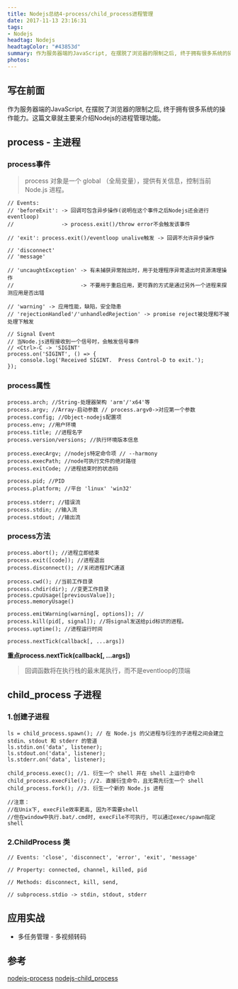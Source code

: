```yaml
---
title: Nodejs总结4-process/child_process进程管理
date: 2017-11-13 23:16:31
tags:
- Nodejs
headtag: Nodejs
headtagColor: "#43853d"
summary: 作为服务器端的JavaScript, 在摆脱了浏览器的限制之后, 终于拥有很多系统的操作能力。这篇文章就主要来介绍Nodejs的进程管理功能。
photos:
---
```


## 写在前面
作为服务器端的JavaScript, 在摆脱了浏览器的限制之后, 终于拥有很多系统的操作能力。这篇文章就主要来介绍Nodejs的进程管理功能。

## process - 主进程

### process事件
> process 对象是一个 global （全局变量），提供有关信息，控制当前 Node.js 进程。

```
// Events:
// 'beforeExit': -> 回调可包含异步操作(说明在这个事件之后Nodejs还会进行eventloop)
//               -> process.exit()/throw error不会触发该事件

// 'exit': process.exit()/eventloop unalive触发 -> 回调不允许异步操作

// 'disconnect'
// 'message'

// 'uncaughtException' -> 有未捕获异常抛出时，用于处理程序异常退出时资源清理操作
//                     -> 不要用于重启应用，更可靠的方式是通过另外一个进程来探测应用是否出错

// 'warning' -> 应用性能，缺陷，安全隐患
// 'rejectionHandled'/'unhandledRejection' -> promise reject被处理和不被处理下触发

// Signal Event
// 当Node.js进程接收到一个信号时，会触发信号事件
// <Ctrl>-C -> 'SIGINT'
process.on('SIGINT', () => {
    console.log('Received SIGINT.  Press Control-D to exit.');
});
```

### process属性

```
process.arch; //String-处理器架构 'arm'/'x64'等
process.argv; //Array-启动参数 // process.argv0->对应第一个参数
process.config; //Object-nodejs配置项
process.env; //用户环境
process.title; //进程名字
process.version/versions; //执行环境版本信息

process.execArgv; //nodejs特定命令项 // --harmony
process.execPath; //node可执行文件的绝对路径
process.exitCode; //进程结束时的状态码

process.pid; //PID
process.platform; //平台 'linux' 'win32'

process.stderr; //错误流
process.stdin; //输入流
process.stdout; //输出流
```

### process方法

```
process.abort(); //进程立即结束
process.exit([code]); //进程退出
process.disconnect(); //关闭进程IPC通道

process.cwd(); //当前工作目录
process.chdir(dir); //变更工作目录
process.cpuUsage([previousValue]);
process.memoryUsage()

process.emitWarning(warning[, options]); //
process.kill(pid[, signal]); //将signal发送给pid标识的进程。
process.uptime(); //进程运行时间

process.nextTick(callback[, ...args])
```

**重点process.nextTick(callback[, ...args])**
> 回调函数将在执行栈的最末尾执行，而不是eventloop的顶端


## child_process 子进程

### 1.创建子进程

```
ls = child_process.spawn(); // 在 Node.js 的父进程与衍生的子进程之间会建立 stdin、stdout 和 stderr 的管道
ls.stdin.on('data', listener);
ls.stdout.on('data', listener);
ls.stderr.on('data', listener);

child_process.exec(); //1. 衍生一个 shell 并在 shell 上运行命令
child_process.execFile(); //2. 直接衍生命令，且无需先衍生一个 shell
child_process.fork(); //3. 衍生一个新的 Node.js 进程

//注意：
//在Unix下, execFile效率更高, 因为不需要shell
//但在window中执行.bat/.cmd时, execFile不可执行, 可以通过exec/spawn指定shell
```

### 2.ChildProcess 类

```
// Events: 'close', 'disconnect', 'error', 'exit', 'message'

// Property: connected, channel, killed, pid

// Methods: disconnect, kill, send,

// subprocess.stdio -> stdin, stdout, stderr
```

## 应用实战

* 多任务管理 - 多视频转码

## 参考

[nodejs-process](http://nodejs.cn/api/process.html#process_process)
[nodejs-child_process](http://nodejs.cn/api/child_process.html#child_process_child_process)

